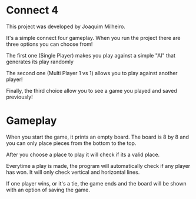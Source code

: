 # Connect 4

This project was developed by Joaquim Milheiro.

It's a simple connect four gameplay. When you run the project there are three options you can choose from!

The first one (Single Player) makes you play against a simple "AI" that generates its play randomly

The second one (Multi Player 1 vs 1) allows you to play against another player!

Finally, the third choice allow you to see a game you played and saved previously!

# Gameplay

When you start the game, it prints an empty board. The board is 8 by 8 and you can only place pieces from the bottom to the top.

After you choose a place to play it will check if its a valid place.

Everytime a play is made, the program will automatically check if any player has won. It will only check vertical and horizontal lines.

If one player wins, or it's a tie, the game ends and the board will be shown with an option of saving the game.
